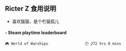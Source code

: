 ## Ricter Z 食用说明
- 喜欢猫猫，是个冇猫孤儿

<!-- steam-box start -->
#### - Steam playtime leaderboard
```text
🎮 World of Warships                 🕘 272 hrs 0 mins
```
<!-- Powered by https://github.com/YouEclipse/steam-box . -->
<!-- steam-box end -->
